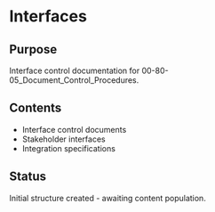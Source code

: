 # Interfaces

## Purpose
Interface control documentation for 00-80-05_Document_Control_Procedures.

## Contents
- Interface control documents
- Stakeholder interfaces
- Integration specifications

## Status
Initial structure created - awaiting content population.
